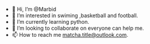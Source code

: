 - 👋 Hi, I’m @Marbid
- 👀 I’m interested in  swiming ,basketball and football.
- 🌱 I’m currently learning python.
- 💞️ I’m looking to collaborate on everyone can help me.
- 📫 How to reach me matcha.title@outlook.com.

<!---
Marbid/Marbid is a ✨ special ✨ repository because its `README.md` (this file) appears on your GitHub profile.
You can click the Preview link to take a look at your changes.
--->
